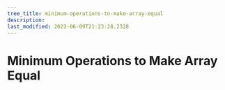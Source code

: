 ```yaml
---
tree_title: minimum-operations-to-make-array-equal
description: 
last_modified: 2022-06-09T21:23:28.2328
---
```


# Minimum Operations to Make Array Equal
